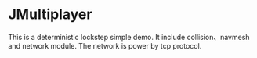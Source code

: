 # JMultiplayer

This is a deterministic lockstep simple demo. It include collision、navmesh and network module.
The network is power by tcp protocol.
